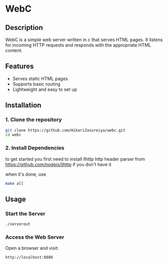 # WebC

## Description
WebC is a simple web server written in c that serves HTML pages. It listens for incoming HTTP requests and responds with the appropriate HTML content.

## Features
- Serves static HTML pages
- Supports basic routing
- Lightweight and easy to set up

## Installation
### 1. Clone the repository
```sh
git clone https://github.com/HikariZasureiya/webc.git
cd webc
```

### 2. Install Dependencies

to get started you first need to install llhttp http header parser from
https://github.com/nodejs/llhttp if you don't have it

when it's done, use

```sh
make all
```

## Usage
### Start the Server
```sh
./serverout
```

### Access the Web Server
Open a browser and visit:
```
http://localhost:8080
```
